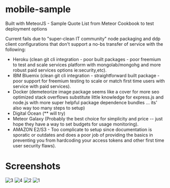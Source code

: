 # mobile-sample
Built with MeteorJS - Sample Quote List from Meteor Cookbook to test deployment options

Current fails due to "super-clean IT community" node packaging and ddp client configurations that don't support a no-bs transfer of service with the following: 

- Heroku (clean git cli integration - poor built packages - poor freemium to test and scale services platform with mongolab/mongohg and more robust paid services options ie:security,etc).
- IBM Bluemix (clean git cli integration - straightforward built package - poor support for freemium testing to scale or match first time users with service with paid services).
- Docker (demeteorize image package seems like a cover for more seo optimized stack overflows substitute little knowledge for express.js and node.js with more super helpful package dependence bundles ... its' also way too many steps to setup)
- Digital Ocean (** will try)
- Meteor Galaxy (Probably the best choice for simplicity and price -- just hope they have a way to set budgets for usage monitoring).
- AMAZON E2/S3 - Too complicate to setup since documentation is sporatic or outdates and does a poor job of providing the basics in preventing you from hardcoding your access tokens and other first time user security flaws).


# Screenshots

![3](https://cloud.githubusercontent.com/assets/23016977/21583693/55082a40-d084-11e6-946b-0dbeb7e1e3de.jpg)
![4](https://cloud.githubusercontent.com/assets/23016977/21583694/56f72388-d084-11e6-8db1-849e28eb7aa7.jpg)
![2](https://cloud.githubusercontent.com/assets/23016977/21583695/5976e922-d084-11e6-9364-5446f142d2a8.jpg)
![1](https://cloud.githubusercontent.com/assets/23016977/21583696/5abdcf58-d084-11e6-8214-77cb8019c879.jpg)
